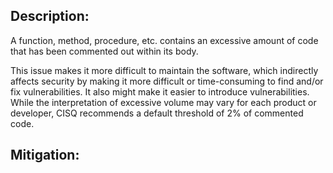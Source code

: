 ## Description:

A function, method, procedure, etc. contains an excessive amount of code that has been commented out within its body.

This issue makes it more difficult to maintain the software, which indirectly affects security by making it more difficult or time-consuming to find and/or fix vulnerabilities. It also might make it easier to introduce vulnerabilities. While the interpretation of excessive volume may vary for each product or developer, CISQ recommends a default threshold of 2% of commented code.

## Mitigation:
